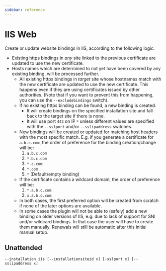 ```yaml
---
sidebar: reference
---
```


# IIS Web
Create or update website bindings in IIS, according to the following logic:

- Existing https bindings in *any* site linked to the previous certificate are updated to use the new certificate.
- Hosts names which are determined to not yet have been covered by any existing binding, will be processed further.
  - All existing https bindings in *target* site whose hostnames match with the new certificate are updated 
    to use the new certificate. This happens even if they are using certificates issued by other authorities. 
	(Note that if you want to prevent this from happening, you can use the `--excludebindings` switch).
  - If no existing https binding can be found, a new binding is created.
    - It will create bindings on the specified installation site and fall back to the target site if there is none.
	- It will use port `443` on IP `*` unless different values are specified with the `--sslport` and/or 
	  `--sslipaddress` switches.
  - New bindings will be created or updated for matching host headers with the most specific match. E.g. if you 
    generate a certificate for `a.b.c.com`, the order of preference for the binding creation/change will be:
      1. `a.b.c.com`
      2. `*.b.c.com`
      3. `*.c.com`
      4. `*.com`
      5. `*` (Default/empty binding)
  - If the certificate contains a wildcard domain, the order of preference will be:
      1. `*.a.b.c.com`
      2. `x.a.b.c.com`
  - In both cases, the first preferred option will be created from scratch if none of the later options 
    are available.
  - In some cases the plugin will not be able to (safely) add a new binding on older versions of IIS, e.g. due to
    lack of support for SNI and/or wildcard bindings. In that case the user will have to create them manually. 
	Renewals will still be automatic after this initial manual setup.

## Unattended 
`--installation iis [--installationsiteid x] [-sslport x] [--sslipaddress x]`